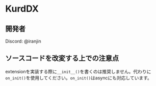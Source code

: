 # KurdDX

## 開発者

Discord: @iranjin

## ソースコードを改変する上での注意点

extensionを実装する際に`__init__()`を書くのは推奨しません。代わりに`on_init()`を使用してください。`on_init()`はasyncにも対応しています。